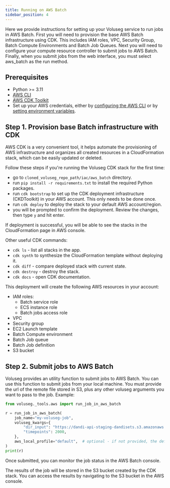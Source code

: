 ```yaml
---
title: Running on AWS Batch
sidebar_position: 4
---
```


Here we provide instructions for setting up your Voluseg service to run jobs in AWS Batch. First you will need to provision the base AWS Batch infrastructure using CDK. This includes IAM roles, VPC, Security Group, Batch Compute Environments and Batch Job Queues. Next you will need to configure your compute resource controller to submit jobs to AWS Batch. Finally, when you submit jobs from the web interface, you must select aws_batch as the run method.

## Prerequisites

- Python >= 3.11
- [AWS CLI](https://docs.aws.amazon.com/cli/latest/userguide/getting-started-install.html)
- [AWS CDK Toolkit](https://docs.aws.amazon.com/cdk/latest/guide/cli.html)
- Set up your AWS credentials, either by [configuring the AWS CLI](https://docs.aws.amazon.com/cli/latest/userguide/cli-configure-quickstart.html) or by [setting environment variables](https://docs.aws.amazon.com/cli/latest/userguide/cli-configure-envvars.html).


## Step 1. Provision base Batch infrastructure with CDK

AWS CDK is a very convenient tool, it helps automate the provisioning of AWS infrastructure and organizes all created resources in a CloudFormation stack, which can be easily updated or deleted.

Follow these steps if you're running the Voluseg CDK stack for the first time:
- go to `cloned_voluseg_repo_path/iac/aws_batch` directory.
- run `pip install -r requirements.txt` to install the required Python packages.
- run `cdk bootstrap` to set up the CDK deployment infrastructure (CKDToolkit) in your AWS account. This only needs to be done once.
- run `cdk deploy` to deploy the stack to your default AWS account/region.
- you will be prompted to confirm the deployment. Review the changes, then type `y` and hit enter.

If deployment is successful, you will be able to see the stacks in the CloudFormation page in AWS console.

Other useful CDK commands:
- `cdk ls` - list all stacks in the app.
- `cdk synth` to synthesize the CloudFormation template without deploying it.
- `cdk diff` - compare deployed stack with current state.
- `cdk destroy` - destroy the stack.
- `cdk docs` - open CDK documentation.

This deployment will create the following AWS resources in your account:

- IAM roles:
    - Batch service role
    - ECS instance role
    - Batch jobs access role
- VPC
- Security group
- EC2 Launch template
- Batch Compute environment
- Batch Job queue
- Batch Job definition
- S3 bucket


## Step 2. Submit jobs to AWS Batch

Voluseg provides an utility function to submit jobs to AWS Batch. You can use this function to submit jobs from your local machine. You must provide the url of the remote file stored in S3, plus any other voluseg arguments you want to pass to the job. Example:

```python
from voluseg._tools.aws import run_job_in_aws_batch

r = run_job_in_aws_batch(
    job_name="my-voluseg-job",
    voluseg_kwargs={
        "dir_input": "https://dandi-api-staging-dandisets.s3.amazonaws.com/blobs/6b0/7b0/6b07b076-e4f2-4123-b8e5-08cec3e72aeb",
        "timepoints": 2000,
    },
    aws_local_profile="default",  # optional - if not provided, the default profile will be used
)
print(r)
```

Once submitted, you can monitor the job status in the AWS Batch console.

The results of the job will be stored in the S3 bucket created by the CDK stack. You can access the results by navigating to the S3 bucket in the AWS console.